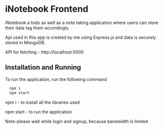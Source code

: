 
# iNotebook Frontend

iNotebook a todo as well as a note taking application where users can store their data tag them accordingly.



Api used in this app is created by me using Express.js and data is securely stored in MongoDB.

API for fetching - http://localhost:5000
## Installation and Running

To run the application, run the following command

```bash
  npm i 
  npm start
```

npm i - to install all the libraries used

npm start - to run the application

Note-please wait while login and signup, because bandwidth is limited 



